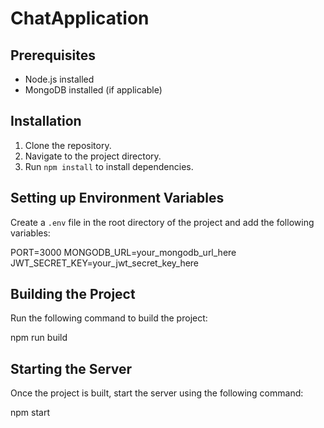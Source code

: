 # ChatApplication 


## Prerequisites
- Node.js installed
- MongoDB installed (if applicable)

## Installation
1. Clone the repository.
2. Navigate to the project directory.
3. Run `npm install` to install dependencies.

## Setting up Environment Variables
Create a `.env` file in the root directory of the project and add the following variables:

PORT=3000
MONGODB_URL=your_mongodb_url_here
JWT_SECRET_KEY=your_jwt_secret_key_here


## Building the Project
Run the following command to build the project:

npm run build

## Starting the Server
Once the project is built, start the server using the following command:

npm start
